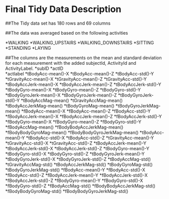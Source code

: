 
# Final Tidy Data Description

##The Tidy data set has 180 rows and 69 columns

##The data was averaged based on the following activities
  
*WALKING
*WALKING_UPSTAIRS
*WALKING_DOWNSTAIRS
*SITTING
*STANDING
*LAYING

##The columns are the measurements on the mean and standard deviation for each measurement with the added subjectId, ActivityId and ActivityLabel.
*subID
*actID	
*actlabel
*tBodyAcc-mean()-X
*tBodyAcc-mean()-Z
*tBodyAcc-std()-Y
*tGravityAcc-mean()-X
*tGravityAcc-mean()-Z
*tGravityAcc-std()-Y
*tBodyAccJerk-mean()-X
*tBodyAccJerk-mean()-Z
*tBodyAccJerk-std()-Y
*tBodyGyro-mean()-X
*tBodyGyro-mean()-Z
*tBodyGyro-std()-Y
*tBodyGyroJerk-mean()-X
*tBodyGyroJerk-mean()-Z
*tBodyGyroJerk-std()-Y
*tBodyAccMag-mean()
*tGravityAccMag-mean()
*tBodyAccJerkMag-mean()
*tBodyGyroMag-mean()
*tBodyGyroJerkMag-mean()
*fBodyAcc-mean()-X
*fBodyAcc-mean()-Z
*fBodyAcc-std()-Y
*fBodyAccJerk-mean()-X
*fBodyAccJerk-mean()-Z
*fBodyAccJerk-std()-Y
*fBodyGyro-mean()-X
*fBodyGyro-mean()-Z
*fBodyGyro-std()-Y
*fBodyAccMag-mean()
*fBodyBodyAccJerkMag-mean()
*fBodyBodyGyroMag-mean()
*fBodyBodyGyroJerkMag-mean()
	*tBodyAcc-mean()-Y
*tBodyAcc-std()-X
*tBodyAcc-std()-Z
*tGravityAcc-mean()-Y
*tGravityAcc-std()-X
*tGravityAcc-std()-Z
*tBodyAccJerk-mean()-Y
*tBodyAccJerk-std()-X
*tBodyAccJerk-std()-Z
*tBodyGyro-mean()-Y
*tBodyGyro-std()-X
*tBodyGyro-std()-Z
*tBodyGyroJerk-mean()-Y
*tBodyGyroJerk-std()-X
*tBodyGyroJerk-std()-Z
*tBodyAccMag-std()
*tGravityAccMag-std()
*tBodyAccJerkMag-std()
*tBodyGyroMag-std()
*tBodyGyroJerkMag-std()
*fBodyAcc-mean()-Y
*fBodyAcc-std()-X
*fBodyAcc-std()-Z
*fBodyAccJerk-mean()-Y
*fBodyAccJerk-std()-X
*fBodyAccJerk-std()-Z
*fBodyGyro-mean()-Y
*fBodyGyro-std()-X
*fBodyGyro-std()-Z
*fBodyAccMag-std()
*fBodyBodyAccJerkMag-std()
*fBodyBodyGyroMag-std()
*fBodyBodyGyroJerkMag-std()

